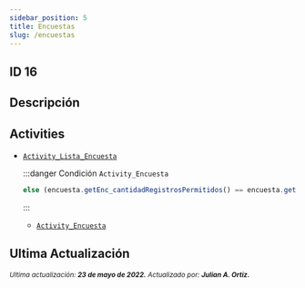```yaml
---
sidebar_position: 5
title: Encuestas
slug: /encuestas
---
```


## ID 16

## Descripción

## Activities

- [```Activity_Lista_Encuesta```](./../activities/Activity_Lista_Encuesta.md)

  :::danger Condición ```Activity_Encuesta```
  ```js 
  else (encuesta.getEnc_cantidadRegistrosPermitidos() == encuesta.getEnc_cantidadRegistrosRealizados())
  ```
  :::
  - [```Activity_Encuesta```](./../activities/Activity_Encuesta.md)

## Ultima Actualización

<div class="ultima-actualizacion">
  <small>
    <i>
      Ultima actualización:
      <b> 23 de mayo de 2022.</b>
    </i>
  </small>

  <small>
    <i>
      Actualizado por:
      <b> Julian A. Ortiz.</b>
    </i>
  </small>
</div>